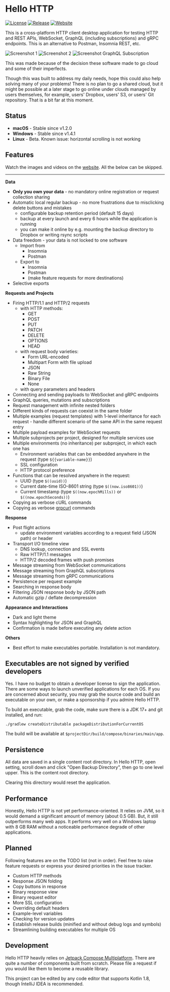 # Hello HTTP

[![License](https://img.shields.io/github/license/sunny-chung/hello-http)](LICENSE)
[![Release](https://img.shields.io/github/v/release/sunny-chung/hello-http)](https://github.com/sunny-chung/hello-http/releases)
[![Website](https://img.shields.io/badge/website-Hello%20HTTP-yellow)](https://sunny-chung.github.io/hello-http/)

This is a cross-platform HTTP client desktop application for testing HTTP and REST APIs, WebSocket, GraphQL (including
subscriptions) and gRPC endpoints. This is an alternative to Postman, Insomnia REST, etc.

![Screenshot 1](doc/_include/screenshot1.png)
![Screenshot 2](doc/_include/screenshot2.png)
![Screenshot GraphQL Subscription](doc/_include/screenshot-graphql-subscription.png)

This was made because of the decision these software made to go cloud and some of their imperfects.

Though this was built to address my daily needs, hope this could also help solving many of your problems!
There is no plan to go a shared cloud, but it might be possible at a later stage to go online under clouds managed by
users themselves, for example, users' Dropbox, users' S3, or users' Git repository. That is a bit far at this
moment.

## Status

- **macOS** - Stable since v1.2.0
- **Windows** - Stable since v1.4.1
- **Linux** - Beta. Known issue: horizontal scrolling is not working

## Features

Watch the images and videos on the [website](https://sunny-chung.github.io/hello-http/). All the below can be skipped.

---

**Data**
- **Only you own your data** - no mandatory online registration or request collection sharing
- Automatic local regular backup - no more frustrations due to misclicking delete buttons and mistakes
  - configurable backup retention period (default 15 days)
  - backup at every launch and every 6 hours while the application is running
  - you can make it online by e.g. mounting the backup directory to Dropbox or writing rsync scripts
- Data freedom - your data is not locked to one software
  - Import from
    - Insomnia
    - Postman
  - Export to
    - Insomnia
    - Postman
    - (make feature requests for more destinations)
- Selective exports

**Requests and Projects**
- Firing HTTP/1.1 and HTTP/2 requests
  - with HTTP methods:
    - GET
    - POST
    - PUT
    - PATCH
    - DELETE
    - OPTIONS
    - HEAD
  - with request body varieties:
    - Form URL-encoded
    - Multipart Form with file upload
    - JSON
    - Raw String
    - Binary File
    - None
  - with query parameters and headers
- Connecting and sending payloads to WebSocket and gRPC endpoints
- GraphQL queries, mutations and subscriptions
- Request management with infinite nested folders
- Different kinds of requests can coexist in the same folder
- Multiple examples (request templates) with 1-level inheritance for each request - handle different scenario of the same API in the same request entry
- Multiple payload examples for WebSocket requests
- Multiple subprojects per project, designed for multiple services use
- Multiple environments (no inheritance) per subproject, in which each one has
  - Environment variables that can be embedded anywhere in the request (type `${{variable-name}}`)
  - SSL configuration
  - HTTP protocol preference
- Functions that can be resolved anywhere in the request:
  - UUID (type `$((uuid))`)
  - Current date-time ISO-8601 string (type `$((now.iso8601))`)
  - Current timestamp (type `$((now.epochMills))` or `$((now.epochSeconds))`)
- Copying as verbose cURL commands
- Copying as verbose [grpcurl](https://github.com/fullstorydev/grpcurl) commands

**Response**
- Post flight actions
  - update environment variables according to a request field (JSON path) or header
- Transport I/O timeline view
  - DNS lookup, connection and SSL events
  - Raw HTTP/1.1 messages
  - HTTP/2 decoded frames with push promises
- Message streaming from WebSocket communications
- Message streaming from GraphQL subscriptions
- Message streaming from gRPC communications
- Persistence per request example
- Searching in response body
- Filtering JSON response body by JSON path
- Automatic gzip / deflate decompression

**Appearance and Interactions**
- Dark and light theme
- Syntax highlighting for JSON and GraphQL
- Confirmation is made before executing any delete action

**Others**
- Best effort to make executables portable. Installation is not mandatory.

## Executables are not signed by verified developers

Yes. I have no budget to obtain a developer license to sign the application. There are some ways to launch unverified
applications for each OS.
If you are concerned about security, you may grab the source code and build an executable on your own, or
make a sponsorship if you admire Hello HTTP.

To build an executable, grab the code, make sure there is a JDK 17+ and git installed, and run:
```shell
./gradlew createDistributable packageDistributionForCurrentOS
```

The build will be available at `$projectDir/build/compose/binaries/main/app`.

## Persistence

All data are saved in a single content root directory. In Hello HTTP, open setting, scroll down and click
"Open Backup Directory", then go to one level upper. This is the content root directory.

Clearing this directory would reset the application.

## Performance

Honestly, Hello HTTP is not yet performance-oriented. It relies on JVM, so it would demand a significant amount of
memory (about 0.5 GB). But, it still outperforms many web apps. It performs very well on a Windows laptop with 8 GB RAM
without a noticeable performance degrade of other applications.

## Planned

Following features are on the TODO list (not in order). Feel free to raise feature requests or
express your desired priorities in the issue tracker.

- Custom HTTP methods
- Response JSON folding
- Copy buttons in response
- Binary response view
- Binary request editor
- More SSL configuration
- Overriding default headers
- Example-level variables
- Checking for version updates
- Establish release builds (minified and without debug logs and symbols)
- Streamlining building executables for multiple OS

## Development

Hello HTTP heavily relies on [Jetpack Compose Multiplatform](https://www.jetbrains.com/lp/compose-multiplatform/).
There are quite a number of components built from scratch. Please file a request if you would like them to become a
reusable library.

This project can be edited by any code editor that supports Kotlin 1.8, though IntelliJ IDEA is recommended.
